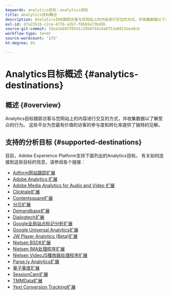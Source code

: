 ```yaml
---
keywords: analytics目标；analytics目标
title: Analytics目标概述
description: Analytics目标跟踪访客与您网站上的内容进行交互的方式，并收集数据以了解受众的行为。 这些平台为您最有价值的访客的参与度和转化率提供了独特的见解。
exl-id: d7a2351b-c2ce-4776-a2b7-f8bb5e73b45b
source-git-commit: 15ea3ab9370541c35b874414a8753e8812eea9c6
workflow-type: tm+mt
source-wordcount: '173'
ht-degree: 6%

---
```


# Analytics目标概述 {#analytics-destinations}

## 概述 {#overview}

Analytics目标跟踪访客与您网站上的内容进行交互的方式，并收集数据以了解受众的行为。 这些平台为您最有价值的访客的参与度和转化率提供了独特的见解。

## 支持的分析目标 {#supported-destinations}

目前，Adobe Experience Platform支持下面列出的Analytics目标。 有关如何连接到这些目标的信息，请参阅各个链接：

* [Adform网站跟踪扩展](adform.md)
* [Adobe Analytics 扩展](adobe-analytics.md)
* [Adobe Media Analytics for Audio and Video 扩展](adobe-video-analytics.md)
* [Clicktale扩展](clicktale.md)
* [Contentsquare扩展](contentsquare.md)
* [分贝扩展](decibel.md)
* [Demandbase扩展](demandbase.md)
* [Dialogtech扩展](dialogtech.md)
* [Google全局站点标记分析扩展](gtag-analytics.md)
* [Google Universal Analytics扩展](google-universal-analytics.md)
* [JW Player Analytics (Beta)扩展](jw-player-analytics.md)
* [Nielsen BSDK扩展](nielsen-bsdk.md)
* [Nielsen IMA处理程序扩展](nielsen-ima.md)
* [Nielsen VideoJS播放器处理程序扩展](nielsen-videojs.md)
* [Parse.ly Analytics扩展](parsely.md)
* [量子量度扩展](quantum-metric.md)
* [SessionCam扩展](sessioncam.md)
* [TMMData扩展](tmmdata.md)
* [Yext Conversion Tracking扩展](yext.md)
